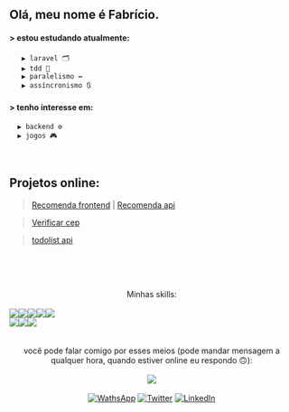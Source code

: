 
## Olá, meu nome é Fabrício.


#### > estou estudando atualmente:
       ▶ laravel 🗂️
       ▶ tdd 🧪
       ▶ paralelismo ↔️
       ▶ assíncronismo 🔃
       
#### > tenho interesse em:
      ▶ backend ⚙️
      ▶ jogos 🎮

<br>

## Projetos online:

> [Recomenda frontend](https://fabriciofl.github.io/recomenda-frontend)  | [Recomenda api](https://music-recomenda.herokuapp.com/api)

> [Verificar cep](https://verificar-cep.herokuapp.com/)

> [todolist api](https://todolist--api.herokuapp.com)



<br><br><br>


<div align='center'>
       <a align='center'>Minhas skills:</a><br><br>
       <div style="display: flex;flex-wrap: wrap;">
              <img src="https://img.shields.io/badge/PHP-777BB4?style=for-the-badge&logo=php&logoColor=white">
              <img src="https://img.shields.io/badge/Laravel-FF2D20?style=for-the-badge&logo=laravel&logoColor=white">
              <img src="https://img.shields.io/badge/.NET-5C2D91?style=for-the-badge&logo=.net&logoColor=white">
              <img src="https://img.shields.io/badge/MySQL-00000F?style=for-the-badge&logo=mysql&logoColor=white">
              <img src="https://img.shields.io/badge/PostgreSQL-316192?style=for-the-badge&logo=postgresql&logoColor=white">
       </div>
       <div style="display: flex;flex-wrap: wrap;">
              <img src="https://img.shields.io/badge/Next-black?style=for-the-badge&logo=next.js&logoColor=white">
              <img src="https://img.shields.io/badge/Bootstrap-563D7C?style=for-the-badge&logo=bootstrap&logoColor=white">
              <img src="https://img.shields.io/badge/Tailwind_CSS-38B2AC?style=for-the-badge&logo=tailwind-css&logoColor=white">
       </div>
</div>
<br>
<div align="center"> 
  <br>
  <a>você pode falar comigo por esses meios (pode mandar mensagem a qualquer hora, quando estiver online eu respondo 🙃):</a>
  <br>
  <br>
  <img src="https://i.pinimg.com/originals/24/8e/47/248e47a848da59d73bd1b58b34b65a7c.gif">
  <br>
  <br>
  <a href="http://wa.me/5599996448863"><img src="https://img.shields.io/badge/WhatsApp-25D366?style=for-the-badge&logo=whatsapp&logoColor=white" target="_blank" title='WathsApp'></a>
  <a href="https://twitter.com/Dev_Fabriciofl"><img src="https://img.shields.io/badge/Twitter-1DA1F2?style=for-the-badge&logo=twitter&logoColor=white" target="_blank" title='Twitter'></a>
  <a href="https://www.linkedin.com/in/fabricio-freitas-lima/" target="_blank"><img src="https://img.shields.io/badge/-LinkedIn-%230077B5?style=for-the-badge&logo=linkedin&logoColor=white" target="_blank" title="LinkedIn"></a>  
</div>

